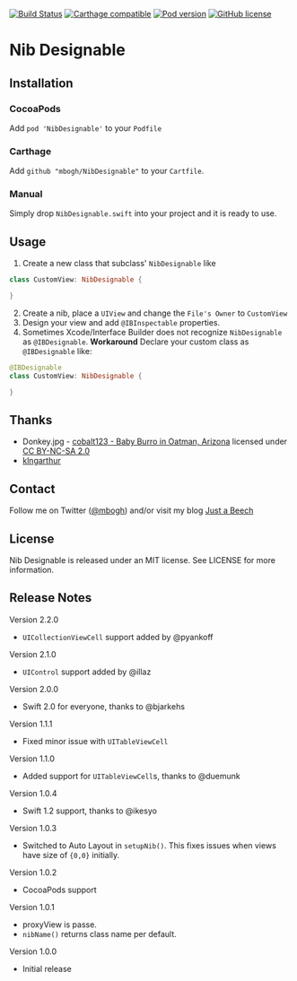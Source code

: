 [![Build Status](https://travis-ci.org/mbogh/NibDesignable.svg?branch=master)](https://travis-ci.org/mbogh/NibDesignable) 
[![Carthage compatible](https://img.shields.io/badge/Carthage-compatible-4BC51D.svg?style=flat)](https://github.com/Carthage/Carthage) 
[![Pod version](http://img.shields.io/cocoapods/v/NibDesignable.svg)](http://cocoadocs.org/docsets/NibDesignable/) 
[![GitHub license](https://img.shields.io/badge/license-MIT-lightgrey.svg)](https://raw.githubusercontent.com/mbogh/NibDesignable/master/LICENSE)

Nib Designable
=============

## Installation

### CocoaPods
Add `pod 'NibDesignable'` to your `Podfile`

### Carthage
Add `github "mbogh/NibDesignable"` to your `Cartfile`.

### Manual
Simply drop `NibDesignable.swift` into your project and it is ready to use.

## Usage

1. Create a new class that subclass' `NibDesignable` like
  ``` swift
  class CustomView: NibDesignable {

  }
  ```
2. Create a nib, place a `UIView` and change the `File's Owner` to `CustomView`
3. Design your view and add `@IBInspectable` properties.
4. Sometimes Xcode/Interface Builder does not recognize `NibDesignable` as `@IBDesignable`. **Workaround** Declare your custom class as `@IBDesignable` like:
  ``` swift
  @IBDesignable
  class CustomView: NibDesignable {

  }
  ```

## Thanks

- Donkey.jpg - [cobalt123 - Baby Burro in Oatman, Arizona](https://flic.kr/p/Gk2KR) licensed under [CC BY-NC-SA 2.0](https://creativecommons.org/licenses/by-nc-sa/2.0/)
- [klngarthur](http://www.reddit.com/user/klngarthur)

## Contact

Follow me on Twitter ([@mbogh](https://twitter.com/mbogh)) and/or visit my blog [Just a Beech](http://justabeech.com)

## License

Nib Designable is released under an MIT license. See LICENSE for more information.

## Release Notes

Version 2.2.0

- `UICollectionViewCell` support added by @pyankoff

Version 2.1.0

- `UIControl` support added by @illaz

Version 2.0.0

- Swift 2.0 for everyone, thanks to @bjarkehs

Version 1.1.1

- Fixed minor issue with `UITableViewCell`

Version 1.1.0

- Added support for `UITableViewCell`s, thanks to @duemunk

Version 1.0.4

- Swift 1.2 support, thanks to @ikesyo

Version 1.0.3

- Switched to Auto Layout in `setupNib()`. This fixes issues when views have size of `{0,0}` initially.

Version 1.0.2

- CocoaPods support

Version 1.0.1

- proxyView is passe.
- `nibName()` returns class name per default.

Version 1.0.0

- Initial release

